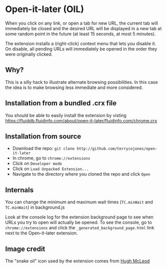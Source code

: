 # Open-it-later (OIL)

When you click on any link, or open a tab for new URL, the current tab will
immediately be closed and the desired URL will be displayed in a new tab at
some random point in the future (at least 15 seconds, at most 5 minutes).

The extension installs a (right-click) context menu that lets you disable
it. On disable, all pending URLs will immediately be opened in the order
they were originally clicked.

## Why?

This is a silly hack to illustrate alternate browsing possibilities.  In
this case the idea is to make browsing less immediate and more considered.

## Installation from a bundled .crx file

You should be able to easily install the extension by visting
https://fluiddb.fluidinfo.com/about/open-it-later/fluidinfo.com/chrome.crx

## Installation from source

* Download the repo: `git clone http://github.com/terrycojones/open-it-later`
* In chrome, go to `chrome://extensions`
* Click on `Developer mode`
* Click on `Load Unpacked Extension...`
* Navigate to the directory where you cloned the repo and click `Open`

## Internals

You can change the minimum and maximum wait times (`TC.minWait` and
`TC.minWait`) in background.js

Look at the console log for the extension background page to see when URLs
you try to open will actually be opened.  To see the console, go to
`chrome://extensions` and click the `_generated_background_page.html` link
next to the Open-it-later extension.

## Image credit

The "snake oil" icon used by the extension comes from
[Hugh McLeod](http://gapingvoid.com/)
